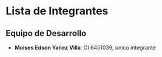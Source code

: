 # Lista de Integrantes

## Equipo de Desarrollo

- **Moises Edson Yañez Villa**: CI 6451039, unico integrante
